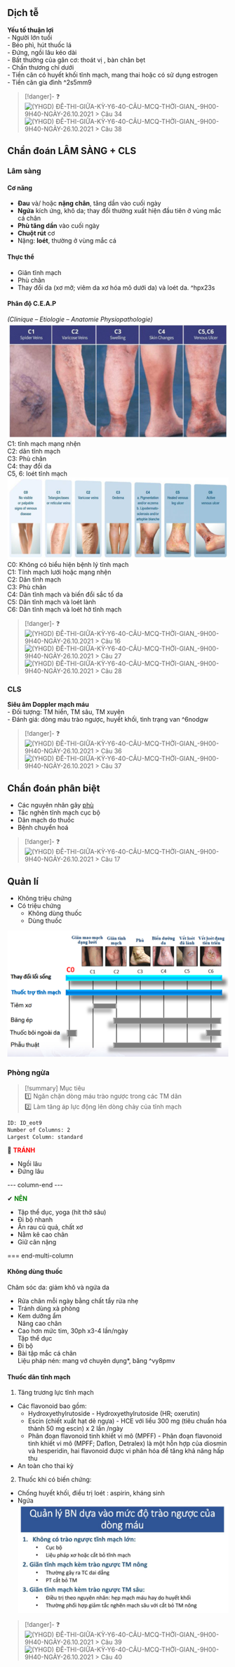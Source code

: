   
  
## Dịch tễ  
**Yếu tố thuận lợi**  
	- Người lớn tuổi  
	- Béo phì, hút thuốc lá  
	- Đứng, ngồi lâu kéo dài  
	- Bất thường của gân cơ: thoát vị , bàn chân bẹt  
	- Chấn thương chỉ dưới  
	- Tiền căn có huyết khối tĩnh mạch, mang thai hoặc có sử dụng estrogen  
	- Tiền căn gia đình ^2s5mm9  
  
> [!danger]- ❓  
> ![(YHGD) ĐỀ-THI-GIỮA-KỲ-Y6-40-CÂU-MCQ-THỜI-GIAN_-9H00-9H40-NGÀY-26.10.2021 > Câu 34]((YHGD)%20%C4%90%E1%BB%80-THI-GI%E1%BB%AEA-K%E1%BB%B2-Y6-40-C%C3%82U-MCQ-TH%E1%BB%9CI-GIAN_-9H00-9H40-NG%C3%80Y-26.10.2021.md#Câu%2034)  
> ![(YHGD) ĐỀ-THI-GIỮA-KỲ-Y6-40-CÂU-MCQ-THỜI-GIAN_-9H00-9H40-NGÀY-26.10.2021 > Câu 38]((YHGD)%20%C4%90%E1%BB%80-THI-GI%E1%BB%AEA-K%E1%BB%B2-Y6-40-C%C3%82U-MCQ-TH%E1%BB%9CI-GIAN_-9H00-9H40-NG%C3%80Y-26.10.2021.md#Câu%2038)  
## Chẩn đoán LÂM SÀNG + CLS  
### Lâm sàng  
#### Cơ năng  
- **Đau** và/ hoặc **nặng chân**, tăng dần vào cuối ngày  
- **Ngứa** kích ứng, khô da; thay đổi thường xuất hiện đầu tiên ở vùng mắc cá chân  
- **Phù tăng dần** vào cuối ngày  
- **Chuột rút** cơ  
- Nặng: **loét**, thường ở vùng mắc cá  
#### Thực thể  
- Giãn tĩnh mạch  
- Phù chân  
- Thay đổi da (xơ mỡ; viêm da xơ hóa mô dưới da) và loét da. ^hpx23s  
  
#### Phân độ C.E.A.P  
*(Clinique – Etiologie – Anatomie Physiopathologie)*  
![Pasted image 20230401093602.png](../../../200%20Files/image/Pasted%20image%2020230401093602.png)  
	C1: tĩnh mạch mạng nhện  
	C2: dãn tĩnh mạch  
	C3: Phù chân  
	C4: thay đổi da  
	C5, 6: loét tĩnh mạch  
![Pasted image 20230401093818.png](../../../200%20Files/image/Pasted%20image%2020230401093818.png)  
	C0: Không có biểu hiện bệnh lý tĩnh mạch    
	C1: Tĩnh mạch lưới hoặc mạng nhện    
	C2: Dãn tĩnh mạch    
	C3: Phù chân    
	C4: Dãn tĩnh mạch và biến đổi sắc tố da    
	C5: Dãn tĩnh mạch và loét lành    
	C6: Dãn tĩnh mạch và loét hở tĩnh mạch  
  
  
> [!danger]- ❓  
> ![(YHGD) ĐỀ-THI-GIỮA-KỲ-Y6-40-CÂU-MCQ-THỜI-GIAN_-9H00-9H40-NGÀY-26.10.2021 > Câu 16]((YHGD)%20%C4%90%E1%BB%80-THI-GI%E1%BB%AEA-K%E1%BB%B2-Y6-40-C%C3%82U-MCQ-TH%E1%BB%9CI-GIAN_-9H00-9H40-NG%C3%80Y-26.10.2021.md#Câu%2016)  
> ![(YHGD) ĐỀ-THI-GIỮA-KỲ-Y6-40-CÂU-MCQ-THỜI-GIAN_-9H00-9H40-NGÀY-26.10.2021 > Câu 27]((YHGD)%20%C4%90%E1%BB%80-THI-GI%E1%BB%AEA-K%E1%BB%B2-Y6-40-C%C3%82U-MCQ-TH%E1%BB%9CI-GIAN_-9H00-9H40-NG%C3%80Y-26.10.2021.md#Câu%2027)  
> ![(YHGD) ĐỀ-THI-GIỮA-KỲ-Y6-40-CÂU-MCQ-THỜI-GIAN_-9H00-9H40-NGÀY-26.10.2021 > Câu 28]((YHGD)%20%C4%90%E1%BB%80-THI-GI%E1%BB%AEA-K%E1%BB%B2-Y6-40-C%C3%82U-MCQ-TH%E1%BB%9CI-GIAN_-9H00-9H40-NG%C3%80Y-26.10.2021.md#Câu%2028)  
  
  
  
### CLS  
**Siêu âm Doppler mạch máu**  
	- Đối tượng: TM hiển, TM sâu, TM xuyên  
	- Đánh giá: dòng máu trào ngược, huyết khối, tình trạng van ^6nodgw  
  
> [!danger]- ❓  
> ![(YHGD) ĐỀ-THI-GIỮA-KỲ-Y6-40-CÂU-MCQ-THỜI-GIAN_-9H00-9H40-NGÀY-26.10.2021 > Câu 36]((YHGD)%20%C4%90%E1%BB%80-THI-GI%E1%BB%AEA-K%E1%BB%B2-Y6-40-C%C3%82U-MCQ-TH%E1%BB%9CI-GIAN_-9H00-9H40-NG%C3%80Y-26.10.2021.md#Câu%2036)  
> ![(YHGD) ĐỀ-THI-GIỮA-KỲ-Y6-40-CÂU-MCQ-THỜI-GIAN_-9H00-9H40-NGÀY-26.10.2021 > Câu 37]((YHGD)%20%C4%90%E1%BB%80-THI-GI%E1%BB%AEA-K%E1%BB%B2-Y6-40-C%C3%82U-MCQ-TH%E1%BB%9CI-GIAN_-9H00-9H40-NG%C3%80Y-26.10.2021.md#Câu%2037)  
  
## Chẩn đoán phân biệt  
- Các nguyên nhân gây [phù](phu%CC%80.md)  
- Tắc nghẽn tĩnh mạch cục bộ  
- Dãn mạch do thuốc  
- Bệnh chuyển hoá  
  
> [!danger]- ❓  
> ![(YHGD) ĐỀ-THI-GIỮA-KỲ-Y6-40-CÂU-MCQ-THỜI-GIAN_-9H00-9H40-NGÀY-26.10.2021 > Câu 17]((YHGD)%20%C4%90%E1%BB%80-THI-GI%E1%BB%AEA-K%E1%BB%B2-Y6-40-C%C3%82U-MCQ-TH%E1%BB%9CI-GIAN_-9H00-9H40-NG%C3%80Y-26.10.2021.md#Câu%2017)  
  
## Quản lí  
- Không triệu chứng  
- Có triệu chứng  
	- Không dùng thuốc  
	- Dùng thuốc  
  
![Pasted image 20230401101835.png](../../../200%20Files/image/Pasted%20image%2020230401101835.png)  
### Phòng ngừa  
  
> [!summary] Mục tiêu  
> 1️⃣ Ngăn chặn dòng máu trào ngược trong các TM dãn  
> 2️⃣ Làm tăng áp lực động lên dòng chảy của tĩnh mạch  
  
```start-multi-column  
ID: ID_eot9  
Number of Columns: 2  
Largest Column: standard  
```  
🚫 <font color="red">**TRÁNH**</font>  
- Ngồi lâu  
- Đứng lâu  
  
--- column-end ---  
  
✔ <font color="green">**NÊN**</font>  
- Tập thể dục, yoga (hít thở sâu)  
- Đi bộ nhanh  
- Ăn rau củ quả, chất xơ  
- Nằm kê cao chân  
- Giữ cân nặng  
  
=== end-multi-column  
  
  
#### Không dùng thuốc  
Chăm sóc da: giảm khô và ngứa da  
- Rửa chân mỗi ngày bằng chất tẩy rửa nhẹ  
- Tránh dùng xà phòng  
- Kem dưỡng ẩm  
Nâng cao chân  
- Cao hơn mức tim, 30ph x3-4 lần/ngày  
Tập thể dục  
- Đi bộ  
- Bài tập mắc cá chân  
Liệu pháp nén: mang vớ chuyên dụng*, băng ^vy8pmv  
  
#### Thuốc dãn tĩnh mạch  
1. Tăng trương lực tĩnh mạch  
- Các flavonoid bao gồm:  
	- Hydroxyethylrutoside - Hydroxyethylrutoside (HR; oxerutin)  
	- Escin (chiết xuất hạt dẻ ngựa) - HCE với liều 300 mg (tiêu chuẩn hóa thành 50 mg escin) x 2 lần /ngày  
	- Phân đoạn flavonoid tinh khiết vi mô (MPFF) - Phân đoạn flavonoid tinh khiết vi mô (MPFF; Daflon, Detralex) là một hỗn hợp của diosmin và hesperidin, hai flavonoid được vi phân hóa để tăng khả năng hấp thu  
- An toàn cho thai kỳ  
2. Thuốc khi có biến chứng:  
- Chống huyết khối, điều trị loét : aspirin, kháng sinh  
- Ngứa  
![Pasted image 20230401104225.png](../../../200%20Files/image/Pasted%20image%2020230401104225.png)  
  
> [!danger]- ❓  
> ![(YHGD) ĐỀ-THI-GIỮA-KỲ-Y6-40-CÂU-MCQ-THỜI-GIAN_-9H00-9H40-NGÀY-26.10.2021 > Câu 39]((YHGD)%20%C4%90%E1%BB%80-THI-GI%E1%BB%AEA-K%E1%BB%B2-Y6-40-C%C3%82U-MCQ-TH%E1%BB%9CI-GIAN_-9H00-9H40-NG%C3%80Y-26.10.2021.md#Câu%2039)  
> ![(YHGD) ĐỀ-THI-GIỮA-KỲ-Y6-40-CÂU-MCQ-THỜI-GIAN_-9H00-9H40-NGÀY-26.10.2021 > Câu 40]((YHGD)%20%C4%90%E1%BB%80-THI-GI%E1%BB%AEA-K%E1%BB%B2-Y6-40-C%C3%82U-MCQ-TH%E1%BB%9CI-GIAN_-9H00-9H40-NG%C3%80Y-26.10.2021.md#Câu%2040)